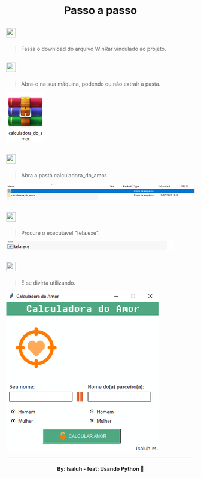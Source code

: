 <h1 align="center"> Passo a passo </h1>

## <img src='https://cdn.discordapp.com/emojis/1008814022923145368.webp?size=96&quality=lossless' width='25' height='25'>

> Fassa o download do arquivo WinRar vinculado ao projeto.

## <img src='https://cdn.discordapp.com/emojis/1008814051360510144.webp?size=96&quality=lossless' width='25' height='25'>

> Abra-o na sua máquina, podendo ou não extrair a pasta.

<img src='./img_project/download.png'>

## <img src='https://cdn.discordapp.com/emojis/1008814086152269914.webp?size=96&quality=lossless' width='25' height='25'>

> Abra a pasta calculadora_do_amor.

<img src='./img_project/caminho.png'>

## <img src='https://cdn.discordapp.com/emojis/1008814112668647554.webp?size=96&quality=lossless' width='25' height='25'>

> Procure o executavel "tela.exe".

<img src='./img_project/tela.png'>

## <img src='https://cdn.discordapp.com/emojis/1008814148328636518.webp?size=96&quality=lossless' width='25' height='25'>

> E se divirta utilizando.

<img src='./img_project/projeto.png'>

---

<h4 align="center">By: Isaluh - feat: Usando Python 🤍</h4>
